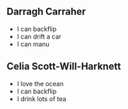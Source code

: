 ## Darragh Carraher

- I can backflip
- I can drift a car
- I can manu

## Celia Scott-Will-Harknett

- I love the ocean
- I can backflip 
- I drink lots of tea

